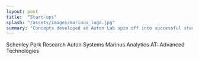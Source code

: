 ```yaml
---
layout: post
title:  "Start-ups"
splash: "/assets/images/marinus_logo.jpg"
summary: "Concepts developed at Auton Lab spin off into successful startups"
---
```


Schenley Park Research
Auton Systems
Marinus Analytics
AT: Advanced Technologies
